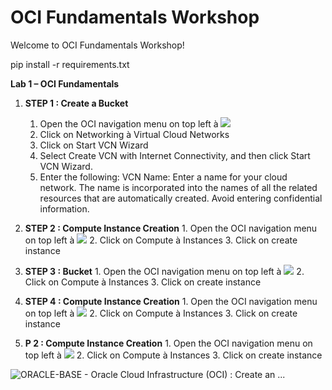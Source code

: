 # OCI Fundamentals Workshop

Welcome to OCI Fundamentals Workshop!


pip install -r requirements.txt 


**Lab 1 – OCI Fundamentals** 

1. **STEP 1 : Create a Bucket**

   1. Open the OCI navigation menu on top left  à  ![](Aspose.Words.e57981d3-20a1-4776-aeee-19390757f30c.001.png)
   2. Click on Networking à Virtual Cloud Networks
   3. Click on Start VCN Wizard
   4. Select Create VCN with Internet Connectivity, and then click Start VCN Wizard.
   5. Enter the following:
   VCN Name: Enter a name for your cloud network. The name is incorporated into the names of all the related resources that are automatically created. Avoid entering confidential information.
1. **STEP 2 : Compute Instance Creation**
       1. Open the OCI navigation menu on top left  à  ![](Aspose.Words.e57981d3-20a1-4776-aeee-19390757f30c.001.png)
   2. Click on Compute à Instances
   3. Click on create instance
1. **STEP 3 : Bucket**
       1. Open the OCI navigation menu on top left  à  ![](Aspose.Words.e57981d3-20a1-4776-aeee-19390757f30c.001.png)
   2. Click on Compute à Instances
   3. Click on create instance
1. **STEP 4 : Compute Instance Creation**
       1. Open the OCI navigation menu on top left  à  ![](Aspose.Words.e57981d3-20a1-4776-aeee-19390757f30c.001.png)
   2. Click on Compute à Instances
   3. Click on create instance
1. **P 2 : Compute Instance Creation**
       1. Open the OCI navigation menu on top left  à  ![](Aspose.Words.e57981d3-20a1-4776-aeee-19390757f30c.001.png)
   2. Click on Compute à Instances
   3. Click on create instance


![ORACLE-BASE - Oracle Cloud Infrastructure (OCI) : Create an ...](Aspose.Words.e57981d3-20a1-4776-aeee-19390757f30c.002.jpeg)






